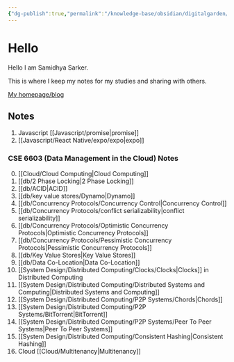 ```yaml
---
{"dg-publish":true,"permalink":"/knowledge-base/obsidian/digitalgarden/index-html/","tags":"gardenEntry"}
---
```



# Hello

Hello I am Samidhya Sarker.

This is where I keep my notes for my studies and sharing with others.

[My homepage/blog](https://www.torsho.me/)


## Notes

1. Javascript [[Javascript/promise|promise]]
2. [[Javascript/React Native/expo/expo|expo]]

### CSE 6603 (Data Management in the Cloud) Notes

0. [[Cloud/Cloud Computing|Cloud Computing]]
1. [[db/2 Phase Locking|2 Phase Locking]]
2. [[db/ACID|ACID]]
3. [[db/key value stores/Dynamo|Dynamo]]
4. [[db/Concurrency Protocols/Concurrency Control|Concurrency Control]]
5. [[db/Concurrency Protocols/conflict serializability|conflict serializability]]
6. [[db/Concurrency Protocols/Optimistic Concurrency Protocols|Optimistic Concurrency Protocols]]
7. [[db/Concurrency Protocols/Pessimistic Concurrency Protocols|Pessimistic Concurrency Protocols]]
9. [[db/Key Value Stores|Key Value Stores]]
10. [[db/Data Co-Location|Data Co-Location]]
11. [[System Design/Distributed Computing/Clocks/Clocks|Clocks]] in Distributed Computing
12. [[System Design/Distributed Computing/Distributed Systems and Computing|Distributed Systems and Computing]]
13. [[System Design/Distributed Computing/P2P Systems/Chords|Chords]]
14. [[System Design/Distributed Computing/P2P Systems/BitTorrent|BitTorrent]]
15. [[System Design/Distributed Computing/P2P Systems/Peer To Peer Systems|Peer To Peer Systems]]
16. [[System Design/Distributed Computing/Consistent Hashing|Consistent Hashing]]
17. Cloud [[Cloud/Multitenancy|Multitenancy]]